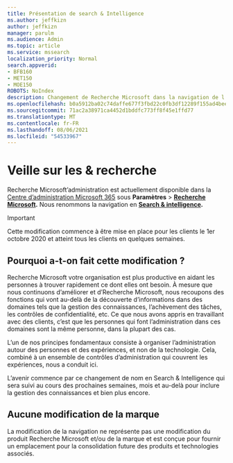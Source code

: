 ```yaml
---
title: Présentation de search & Intelligence
ms.author: jeffkizn
author: jeffkizn
manager: parulm
ms.audience: Admin
ms.topic: article
ms.service: mssearch
localization_priority: Normal
search.appverid:
- BFB160
- MET150
- MOE150
ROBOTS: NoIndex
description: Changement de Recherche Microsoft dans la navigation de l’administrateur pour Rechercher & intelligence
ms.openlocfilehash: b0a5912ba02c74daffe677f3fbd22c0fb3df12289f155ad4beef69484771fcf3
ms.sourcegitcommit: 71ac2a38971ca4452d1bddfc773ff8f45e1ffd77
ms.translationtype: MT
ms.contentlocale: fr-FR
ms.lasthandoff: 08/06/2021
ms.locfileid: "54533967"
---
```

# <a name="search--intelligence"></a>Veille sur les & recherche

Recherche Microsoft’administration est actuellement disponible dans la [Centre d’administration Microsoft 365](https://admin.microsoft.com) sous **Paramètres**  >  **[Recherche Microsoft](https://admin.microsoft.com/Adminportal/Home#/MicrosoftSearch).** Nous renommons la navigation en **[Search & intelligence](https://admin.microsoft.com/Adminportal/Home#/MicrosoftSearch).**

> [!Important]
> Cette modification commence à être mise en place pour les clients le 1er octobre 2020 et atteint tous les clients en quelques semaines.

## <a name="why-we-are-making-this-change"></a>Pourquoi a-t-on fait cette modification ?

Recherche Microsoft votre organisation est plus productive en aidant les personnes à trouver rapidement ce dont elles ont besoin. À mesure que nous continuons d’améliorer et d’Recherche Microsoft, nous recoupons des fonctions qui vont au-delà de la découverte d’informations dans des domaines tels que la gestion des connaissances, l’achèvement des tâches, les contrôles de confidentialité, etc.
Ce que nous avons appris en travaillant avec des clients, c’est que les personnes qui font l’administration dans ces domaines sont la même personne, dans la plupart des cas.

L’un de nos principes fondamentaux consiste à organiser l’administration autour des personnes et des expériences, et non de la technologie. Cela, combiné à un ensemble de contrôles d’administration qui couvrent les expériences, nous a conduit ici.

L’avenir commence par ce changement de nom en Search & Intelligence qui sera suivi au cours des prochaines semaines, mois et au-delà pour inclure la gestion des connaissances et bien plus encore.

## <a name="no-change-in-the-brand"></a>Aucune modification de la marque

La modification de la navigation ne représente pas une modification du produit Recherche Microsoft et/ou de la marque et est conçue pour fournir un emplacement pour la consolidation future des produits et technologies associés.
